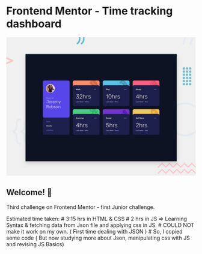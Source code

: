 # Frontend Mentor - Time tracking dashboard

![Design preview for the Time tracking dashboard coding challenge](./design/desktop-preview.jpg)

## Welcome! 👋

Third challenge on Frontend Mentor - first Junior challenge.

Estimated time taken: # 3:15 hrs in HTML & CSS
                      # 2 hrs in JS => Learning Syntax & fetching data from Json file and applying css in JS.
                      # COULD NOT make it work on my own. ( First time dealing with JSON )
                      # So, I copied some code ( But now studying more about Json, manipulating css with JS and revising JS Basics)

